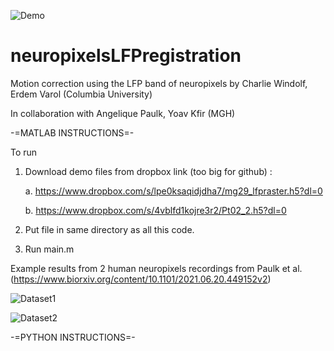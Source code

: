 ![Demo](https://github.com/evarol/neuropixelsLFPregistration/blob/main/image.png)
# neuropixelsLFPregistration
Motion correction using the LFP band of neuropixels
by Charlie Windolf, Erdem Varol (Columbia University)

In collaboration with Angelique Paulk, Yoav Kfir (MGH)


-=MATLAB INSTRUCTIONS=-

To run
1. Download demo files from dropbox link (too big for github) : 

    a. https://www.dropbox.com/s/lpe0ksaqidjdha7/mg29_lfpraster.h5?dl=0
    
    b. https://www.dropbox.com/s/4vblfd1kojre3r2/Pt02_2.h5?dl=0
    
2. Put file in same directory as all this code.
3. Run main.m

Example results from 2 human neuropixels recordings from Paulk et al. (https://www.biorxiv.org/content/10.1101/2021.06.20.449152v2)


![Dataset1](https://github.com/evarol/neuropixelsLFPregistration/blob/main/mg29_results.png)

![Dataset2](https://github.com/evarol/neuropixelsLFPregistration/blob/main/pt02_results.png)

-=PYTHON INSTRUCTIONS=-
